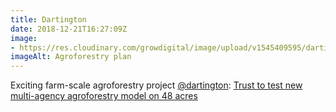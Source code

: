 ```yaml
---
title: Dartington
date: 2018-12-21T16:27:09Z
image: 
- https://res.cloudinary.com/growdigital/image/upload/v1545409595/dartington-agroforestry.png
imageAlt: Agroforestry plan 
---
```


Exciting farm-scale agroforestry project [@dartington](https://twitter.com/dartington): [Trust to test new multi-agency agroforestry model on 48 acres](https://www.dartington.org/trust-test-new-multi-agency-agroforestry-model-48-acres/)
